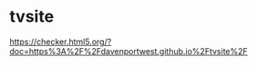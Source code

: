 # tvsite
https://checker.html5.org/?doc=https%3A%2F%2Fdavenportwest.github.io%2Ftvsite%2F


<a href ="flowchart.JPG">

